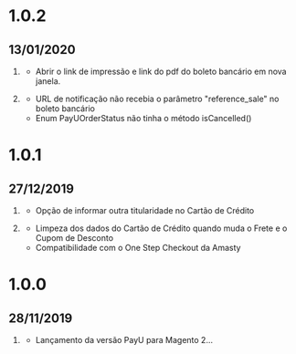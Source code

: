 # 1.0.2
## 13/01/2020
 
1. [](#added)
    * Abrir o link de impressão e link do pdf do boleto bancário em nova janela.

2. [](#fixed)
    * URL de notificação não recebia o parâmetro "reference_sale" no boleto bancário
    * Enum PayUOrderStatus não tinha o método isCancelled()
    
# 1.0.1
## 27/12/2019

1. [](#removed)
    * Opção de informar outra titularidade no Cartão de Crédito
    
2. [](#added)
    * Limpeza dos dados do Cartão de Crédito quando muda o Frete e o Cupom de Desconto
    * Compatibilidade com o One Step Checkout da Amasty
    
# 1.0.0
## 28/11/2019

1. [](#new)
    * Lançamento da versão PayU para Magento 2...